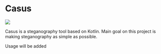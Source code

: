# Casus

![](src/main/resources/CasusLogo.jpg)

 Casus is a steganography tool based on Kotlin. Main goal on this project is making steganography as simple as possible.
 
 Usage will be added
